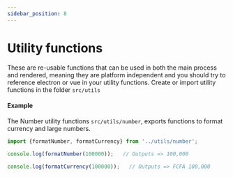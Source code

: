 ```yaml
---
sidebar_position: 8
---
```

# Utility functions
These are re-usable functions that can be used in both the main process and rendered, meaning they are platform independent and you should try to reference electron or vue in your utility functions. Create or import utility functions in the folder `src/utils`

#### Example
The  Number utility functions `src/utils/number`, exports functions to format currency and large numbers.
```js
import {formatNumber, formatCurrency} from '../utils/number';

console.log(formatNumber(100000));   // Outputs => 100,000

console.log(formatCurrency(100000));   // Outputs => FCFA 100,000

```